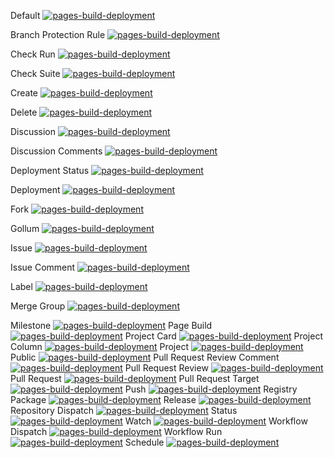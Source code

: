 Default
[![pages-build-deployment](https://github.com/cnxitajuba/202008/actions/workflows/pages/pages-build-deployment/badge.svg)](https://github.com/cnxitajuba/202008/actions/workflows/pages/pages-build-deployment)

Branch Protection Rule
[![pages-build-deployment](https://github.com/cnxitajuba/202008/actions/workflows/pages/pages-build-deployment/badge.svg?event=branch_protection_rule)](https://github.com/cnxitajuba/202008/actions/workflows/pages/pages-build-deployment)

Check Run
[![pages-build-deployment](https://github.com/cnxitajuba/202008/actions/workflows/pages/pages-build-deployment/badge.svg?event=check_run)](https://github.com/cnxitajuba/202008/actions/workflows/pages/pages-build-deployment)

Check Suite
[![pages-build-deployment](https://github.com/cnxitajuba/202008/actions/workflows/pages/pages-build-deployment/badge.svg?event=check_suite)](https://github.com/cnxitajuba/202008/actions/workflows/pages/pages-build-deployment)

Create
[![pages-build-deployment](https://github.com/cnxitajuba/202008/actions/workflows/pages/pages-build-deployment/badge.svg?event=create)](https://github.com/cnxitajuba/202008/actions/workflows/pages/pages-build-deployment)

Delete
[![pages-build-deployment](https://github.com/cnxitajuba/202008/actions/workflows/pages/pages-build-deployment/badge.svg?event=delete)](https://github.com/cnxitajuba/202008/actions/workflows/pages/pages-build-deployment)

Discussion
[![pages-build-deployment](https://github.com/cnxitajuba/202008/actions/workflows/pages/pages-build-deployment/badge.svg?event=discussion)](https://github.com/cnxitajuba/202008/actions/workflows/pages/pages-build-deployment)

Discussion Comments
[![pages-build-deployment](https://github.com/cnxitajuba/202008/actions/workflows/pages/pages-build-deployment/badge.svg?event=discussion_comment)](https://github.com/cnxitajuba/202008/actions/workflows/pages/pages-build-deployment)

Deployment Status
[![pages-build-deployment](https://github.com/cnxitajuba/202008/actions/workflows/pages/pages-build-deployment/badge.svg?event=deployment_status)](https://github.com/cnxitajuba/202008/actions/workflows/pages/pages-build-deployment)

Deployment
[![pages-build-deployment](https://github.com/cnxitajuba/202008/actions/workflows/pages/pages-build-deployment/badge.svg?event=deployment)](https://github.com/cnxitajuba/202008/actions/workflows/pages/pages-build-deployment)

Fork
[![pages-build-deployment](https://github.com/cnxitajuba/202008/actions/workflows/pages/pages-build-deployment/badge.svg?event=fork)](https://github.com/cnxitajuba/202008/actions/workflows/pages/pages-build-deployment)

Gollum
[![pages-build-deployment](https://github.com/cnxitajuba/202008/actions/workflows/pages/pages-build-deployment/badge.svg?event=gollum)](https://github.com/cnxitajuba/202008/actions/workflows/pages/pages-build-deployment)

Issue
[![pages-build-deployment](https://github.com/cnxitajuba/202008/actions/workflows/pages/pages-build-deployment/badge.svg?event=issues)](https://github.com/cnxitajuba/202008/actions/workflows/pages/pages-build-deployment)

Issue Comment
[![pages-build-deployment](https://github.com/cnxitajuba/202008/actions/workflows/pages/pages-build-deployment/badge.svg?event=issue_comment)](https://github.com/cnxitajuba/202008/actions/workflows/pages/pages-build-deployment)

Label
[![pages-build-deployment](https://github.com/cnxitajuba/202008/actions/workflows/pages/pages-build-deployment/badge.svg?event=label)](https://github.com/cnxitajuba/202008/actions/workflows/pages/pages-build-deployment)

Merge Group
[![pages-build-deployment](https://github.com/cnxitajuba/202008/actions/workflows/pages/pages-build-deployment/badge.svg?event=merge_group)](https://github.com/cnxitajuba/202008/actions/workflows/pages/pages-build-deployment)

Milestone
[![pages-build-deployment](https://github.com/cnxitajuba/202008/actions/workflows/pages/pages-build-deployment/badge.svg?event=milestone)](https://github.com/cnxitajuba/202008/actions/workflows/pages/pages-build-deployment)
Page Build
[![pages-build-deployment](https://github.com/cnxitajuba/202008/actions/workflows/pages/pages-build-deployment/badge.svg?event=page_build)](https://github.com/cnxitajuba/202008/actions/workflows/pages/pages-build-deployment)
Project Card
[![pages-build-deployment](https://github.com/cnxitajuba/202008/actions/workflows/pages/pages-build-deployment/badge.svg?event=project_card)](https://github.com/cnxitajuba/202008/actions/workflows/pages/pages-build-deployment)
Project Column
[![pages-build-deployment](https://github.com/cnxitajuba/202008/actions/workflows/pages/pages-build-deployment/badge.svg?event=project_column)](https://github.com/cnxitajuba/202008/actions/workflows/pages/pages-build-deployment)
Project
[![pages-build-deployment](https://github.com/cnxitajuba/202008/actions/workflows/pages/pages-build-deployment/badge.svg?event=project)](https://github.com/cnxitajuba/202008/actions/workflows/pages/pages-build-deployment)
Public
[![pages-build-deployment](https://github.com/cnxitajuba/202008/actions/workflows/pages/pages-build-deployment/badge.svg?event=public)](https://github.com/cnxitajuba/202008/actions/workflows/pages/pages-build-deployment)
Pull Request Review Comment
[![pages-build-deployment](https://github.com/cnxitajuba/202008/actions/workflows/pages/pages-build-deployment/badge.svg?event=pull_request_review_comment)](https://github.com/cnxitajuba/202008/actions/workflows/pages/pages-build-deployment)
Pull Request Review
[![pages-build-deployment](https://github.com/cnxitajuba/202008/actions/workflows/pages/pages-build-deployment/badge.svg?event=pull_request_review)](https://github.com/cnxitajuba/202008/actions/workflows/pages/pages-build-deployment)
Pull Request
[![pages-build-deployment](https://github.com/cnxitajuba/202008/actions/workflows/pages/pages-build-deployment/badge.svg?event=pull_request)](https://github.com/cnxitajuba/202008/actions/workflows/pages/pages-build-deployment)
Pull Request Target
[![pages-build-deployment](https://github.com/cnxitajuba/202008/actions/workflows/pages/pages-build-deployment/badge.svg?event=pull_request_target)](https://github.com/cnxitajuba/202008/actions/workflows/pages/pages-build-deployment)
Push
[![pages-build-deployment](https://github.com/cnxitajuba/202008/actions/workflows/pages/pages-build-deployment/badge.svg?event=push)](https://github.com/cnxitajuba/202008/actions/workflows/pages/pages-build-deployment)
Registry Package
[![pages-build-deployment](https://github.com/cnxitajuba/202008/actions/workflows/pages/pages-build-deployment/badge.svg?event=registry_package)](https://github.com/cnxitajuba/202008/actions/workflows/pages/pages-build-deployment)
Release
[![pages-build-deployment](https://github.com/cnxitajuba/202008/actions/workflows/pages/pages-build-deployment/badge.svg?event=release)](https://github.com/cnxitajuba/202008/actions/workflows/pages/pages-build-deployment)
Repository Dispatch
[![pages-build-deployment](https://github.com/cnxitajuba/202008/actions/workflows/pages/pages-build-deployment/badge.svg?event=repository_dispatch)](https://github.com/cnxitajuba/202008/actions/workflows/pages/pages-build-deployment)
Status
[![pages-build-deployment](https://github.com/cnxitajuba/202008/actions/workflows/pages/pages-build-deployment/badge.svg?event=status)](https://github.com/cnxitajuba/202008/actions/workflows/pages/pages-build-deployment)
Watch
[![pages-build-deployment](https://github.com/cnxitajuba/202008/actions/workflows/pages/pages-build-deployment/badge.svg?event=watch)](https://github.com/cnxitajuba/202008/actions/workflows/pages/pages-build-deployment)
Workflow Dispatch
[![pages-build-deployment](https://github.com/cnxitajuba/202008/actions/workflows/pages/pages-build-deployment/badge.svg?event=workflow_dispatch)](https://github.com/cnxitajuba/202008/actions/workflows/pages/pages-build-deployment)
Workflow Run
[![pages-build-deployment](https://github.com/cnxitajuba/202008/actions/workflows/pages/pages-build-deployment/badge.svg?event=workflow_run)](https://github.com/cnxitajuba/202008/actions/workflows/pages/pages-build-deployment)
Schedule
[![pages-build-deployment](https://github.com/cnxitajuba/202008/actions/workflows/pages/pages-build-deployment/badge.svg?event=schedule)](https://github.com/cnxitajuba/202008/actions/workflows/pages/pages-build-deployment)

